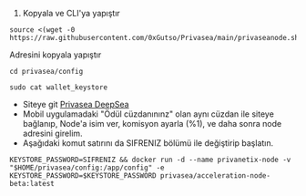 1. Kopyala ve CLI'ya yapıştır

```
source <(wget -0 https://raw.githubusercontent.com/0xGutso/Privasea/main/privaseanode.sh)
```

Adresini kopyala yapıştır

```
cd privasea/config
```
```
sudo cat wallet_keystore
```
- Siteye git [Privasea DeepSea](https://deepsea-beta.privasea.ai/privanetixNode)
- Mobil uygulamadaki "Ödül cüzdanınınz" olan aynı cüzdan ile siteye bağlanıp, Node'a isim ver, komisyon ayarla (%1), ve daha sonra node adresini girelim.
- Aşağıdaki komut satırını da SIFRENIZ bölümü ile değiştirip başlatın.

```
KEYSTORE_PASSWORD=SIFRENIZ && docker run -d --name privanetix-node -v "$HOME/privasea/config:/app/config" -e KEYSTORE_PASSWORD=$KEYSTORE_PASSWORD privasea/acceleration-node-beta:latest
```